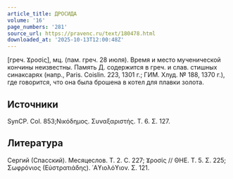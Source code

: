 ```yaml
---
article_title: ДРОСИДА
volume: '16'
page_numbers: '281'
source_url: https://pravenc.ru/text/180478.html
downloaded_at: '2025-10-13T12:00:48Z'
---
```


[греч. Ϫροσίς], мц. (пам. греч. 28 июля). Время и место мученической кончины неизвестны. Память Д. содержится в греч. и слав. стишных синаксарях (напр., Paris. Coislin. 223, 1301 г.; ГИМ. Хлуд. № 188, 1370 г.), где говорится, что она была брошена в котел для плавки золота.

## Источники

SynCP. Col. 853;Νικόδημος. Συναξαριστής. Τ. 6. Σ. 127.

## Литература

Сергий (Спасский). Месяцеслов. Т. 2. С. 227; Ϫροσίς // ΘΗΕ. Τ. 5. Σ. 225; Σωφρόνιος (Εὐστρατιάδης). ῾Αϒιολόϒιον. Σ. 121.
